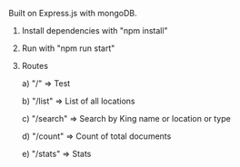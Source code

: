 Built on Express.js with mongoDB.

1) Install dependencies with "npm install"

2) Run with "npm run start" 

3) Routes 

    a) "/" => Test

    b) "/list" => List of all locations

    c) "/search" => Search by King name or location or type

    d) "/count" => Count of total documents

    e) "/stats" => Stats 

